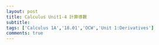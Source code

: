 ```yaml
---
layout: post
title: Calculus Unit1-4 計算導數
subtitle: 
tags: ['Calculus 1A','18.01','OCW','Unit 1:Derivatives']
comments: true
---
```

